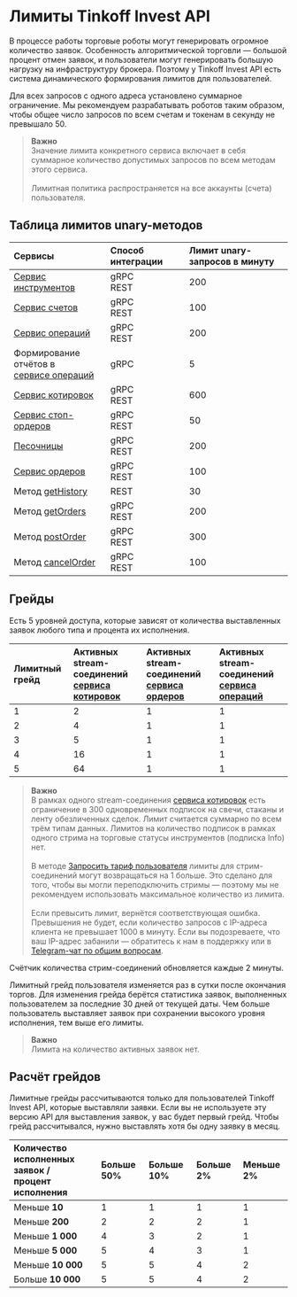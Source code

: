 # Лимиты Tinkoff Invest API

В процессе работы торговые роботы могут генерировать огромное количество заявок. 
Особенность алгоритмической торговли — большой процент отмен заявок, и пользователи 
могут генерировать большую нагрузку на инфраструктуру брокера. Поэтому у Tinkoff Invest API
есть система динамического формирования лимитов для пользователей.

Для всех запросов с одного адреса установлено суммарное ограничение. Мы рекомендуем разрабатывать роботов таким образом, чтобы общее число запросов по всем счетам и токенам в секунду не превышало 50.

>**Важно**<br>
>Значение лимита конкретного сервиса включает в себя суммарное количество допустимых запросов по всем методам этого сервиса.<br><br>
>Лимитная политика распространяется на все аккаунты (cчета) пользователя.

## Таблица лимитов unary-методов

| Сервисы                                                                    | Способ интеграции | Лимит unary-запросов в минуту |
|:---------------------------------------------------------------------------|:------------------|:------------------------------|
| [Сервис инструментов](/investAPI/head-instruments/)                        | gRPC<br/>REST     | 200                           |
| [Сервис счетов](/investAPI/head-users/)                                    | gRPC<br/>REST     | 100                           |
| [Сервис операций](/investAPI/head-operations/)                             | gRPC<br/>REST     | 200                           |
| Формирование отчётов в</br>[сервисе операций](/investAPI/head-operations/) | gRPC              | 5                             |
| [Сервис котировок](/investAPI/head-marketdata/)                            | gRPC<br/>REST     | 600                           |
| [Сервис стоп-ордеров](/investAPI/head-stoporders/)                         | gRPC<br/>REST     | 50                            |
| [Песочницы](/investAPI/head-sandbox/)                                      | gRPC<br/>REST     | 200                           |
| [Сервис ордеров](/investAPI/head-orders/)                                  | gRPC<br/>REST     | 100                           |
| Метод [getHistory](/investAPI/get_history)          | REST              | 30                            |
| Метод [getOrders](/investAPI/orders#getorders)       | gRPC<br/>REST     | 200                           |
| Метод [postOrder](/investAPI/orders#postorder)         | gRPC<br/>REST     | 300                           |
| Метод [cancelOrder](/investAPI/orders#cancelorder)     | gRPC<br/>REST     | 100                           |

## Грейды

Есть 5 уровней доступа, которые зависят от количества выставленных заявок любого типа и
процента их исполнения.

| Лимитный грейд   | Активных stream-соединений</br>[сервиса котировок](/investAPI/head-marketdata/) | Активных stream-соединений</br>[сервиса ордеров](/investAPI/head-orders/) | Активных stream-соединений</br>[сервиса операций](/investAPI/head-operations/) |
| :-------------   |:--------------------------------------------------------------------------------|:--------------------------------------------------------------------------|:-------------------------------------------------------------------------------|
| 1                | 2                                                                               | 1                                                                         | 1                                                                              |
| 2                | 4                                                                               | 1                                                                         | 1                                                                              |
| 3                | 5                                                                               | 1                                                                         | 1                                                                              |
| 4                | 16                                                                              | 1                                                                         | 1                                                                              |
| 5                | 64                                                                              | 1                                                                         | 1                                                                              |

>**Важно**<br>
>В рамках одного stream-соединения [сервиса котировок](/investAPI/head-marketdata/) есть 
ограничение в 300 одновременных подписок на свечи, стаканы и ленту обезличенных сделок. Лимит считается
суммарно по всем трём типам данных. Лимитов на количество подписок в рамках одного стрима на торговые
статусы инструментов (подписка Info) нет.<br><br>
>В методе [Запросить тариф пользователя](https://russianinvestments.github.io/investAPI/users/#getusertariff) лимиты для стрим-соединений могут возвращаться на 1 больше. Это сделано для того, чтобы вы могли переподключить стримы — поэтому мы не рекомендуем использовать максимальное количество из лимита. <br><br>
>Если превысить лимит, вернётся соответствующая ошибка. Превышения не будет, если количество запросов с IP-адреса клиента не превышает 1000 в минуту. Если вы подозреваете, что ваш IP-адрес забанили — обратитесь к нам в поддержку или в [Telegram-чат по общим вопросам](https://t.me/joinchat/VaW05CDzcSdsPULM).

Счётчик количества стрим-соединений обновляется каждые 2 минуты.

Лимитный грейд пользователя изменяется раз в сутки после окончания торгов. Для изменения
грейда берётся статистика заявок, выполненных пользователем за последние 30 дней от текущей даты. 
Чем больше пользователь выставляет заявок при сохранении высокого уровня исполнения, тем выше его лимиты.

>**Важно**<br>
>Лимита на количество активных заявок нет.

## Расчёт грейдов

Лимитные грейды рассчитываются только для пользователей Tinkoff Invest API, которые выставляли заявки. Если вы не используете эту версию API для выставления заявок, у вас будет первый грейд. Чтобы грейд рассчитывался, нужно выставлять хотя бы одну заявку в месяц.

| Количество исполненных заявок / </br> процент исполнения | Больше 50% | Больше 10% | Больше 2% | Меньше 2% |
|:---------------------------------------------------------|:-----------| :--------- | :--------- |:----------|
| Меньше **10**                                            | 1          | 1          | 1          | 1         | 
| Меньше **200**                                           | 2          | 2          | 2          | 1         | 
| Меньше **1 000**                                         | 4          | 3          | 2          | 1         | 
| Меньше **5 000**                                         | 5          | 4          | 3          | 1         | 
| Меньше **10 000**                                        | 5          | 5          | 4          | 2         | 
| Больше **10 000**                                        | 5          | 5          | 4          | 2         | 
